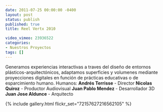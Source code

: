 ```yaml
---
date: 2011-07-25 00:00:00 -0400
layout: post
status: publish
published: true
title: Reel Vertx 2010

video_vimeo: 23936522
categories:
- Nuestros Proyectos
tags: []
---
```



Generamos experiencias interactivas a traves del diseño de entornos plásticos-arquitectónicos, adaptamos superficies y volumenes mediante proyecciones digitales en función de prácticas educativas o de esparcimiento humano.
Humanos:
**Andrés Terrisse** - Director
**Nicolas Quiroz** - Productor Audiovisual
**Juan Pablo Mendez** - Desarrollador 3D
**Juan Jose Aldunce** - Arquitecto

{% include gallery.html flickr_set="72157627216562105" %}
